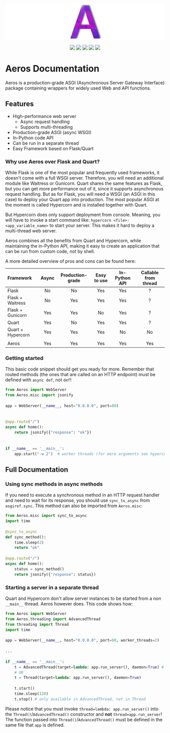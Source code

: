 ![](Icon_header.png)

<p align="center">
  <img src="https://img.shields.io/pypi/pyversions/Aeros?label=Python Version&style=flat-square">
  <img src="https://img.shields.io/pypi/v/Aeros?label=PyPi%20Version&style=flat-square"/>
  <img src="https://img.shields.io/pypi/format/Aeros?label=PyPi Format&style=flat-square"/>
  <img src="https://img.shields.io/pypi/dm/Aeros?label=Downloads&style=flat-square"/>
  <img src="https://img.shields.io/github/repo-size/TheClockTwister/Aeros?label=Repo Size&style=flat-square">
</p>

# Aeros Documentation
Aeros is a production-grade ASGI (Asynchronous Server Gateway Interface) package
containing wrappers for widely used Web and API functions.

## Features
- High-performance web server
  - Async request handling
  - Supports multi-threading
- Production-grade ASGI (async WSGI)
- In-Python code API
- Can be run in a separate thread
- Easy Framework based on Flask/Quart


### Why use Aeros over Flask and Quart?
While Flask is one of the most popular and frequently used frameworks, it doesn't come
with a full WSGI server. Therefore, you will need an additional module like Waitress or
Gunicorn. Quart shares the same features as Flask, but you can get more performance out
of it, since it supports asynchronous request handling. But as for Flask, you will need
a WSGI (an ASGI in this case) to deploy your Quart app into production. The most popular
ASGI at the moment is called Hypercorn and is installed together with Quart.

But Hypercorn does only support deployment from console. Meaning, you will have to invoke
a start command like: `hypercorn <file>:<app_variable_name>` to start your server. This
makes it hard to deploy a multi-thread web server.

Aeros combines all the benefits from Quart and Hypercorn, while maintaining the in-Python
API, making it easy to create an application that can be run from custom code, not by shell.

A more detailed overview of pros and cons can be found here:

| Framework              | Async | Production-grade | Easy to use | In-Python API | Callable from thread |
|:-----------------------|:-----:|:----------------:|:-----------:|:-------------:|:---------------------:
| Flask                  | No    | No               | Yes         | Yes           | ?
| Flask + Waitress       | No    | Yes              | Yes         | Yes           | ?
| Flask + Gunicorn       | Yes   | Yes              | No          | Yes           | ?
| Quart                  | Yes   | No               | Yes         | Yes           | ?
| Quart + Hypercorn      | Yes   | Yes              | Yes         | No            | No
||    
| Aeros                  | Yes   | Yes              | Yes         | Yes           | Yes

### Getting started
This basic code snippet should get you ready for more. Remember that routed methods 
(the ones that are called on an HTTP endpoint) must be defined with `async def`, not `def`!

```python
from Aeros import WebServer
from Aeros.misc import jsonify

app = WebServer(__name__, host="0.0.0.0", port=80)


@app.route("/")
async def home():
    return jsonify({"response": "ok"})


if __name__ == '__main__':
    app.start("-w 2")  # worker threads (for more arguments see hypercorn documentation)
```

## Full Documentation

### Using sync methods in async methods
If you need to execute a synchronous method in an HTTP request handler and need to wait
for its response, you should use `sync_to_async` from `asgiref.sync`. This method can also
be imported from `Aeros.misc`:

```python
from Aeros.misc import sync_to_async
import time

@sync_to_async
def sync_method():
    time.sleep(2)
    return "ok"

@app.route("/")
async def home():
    status = sync_method()
    return jsonify({"response": status})
```

### Starting a server in a separate thread
Quart and Hypercorn don't allow server instances to be started from a non `__main__` thread.
Aeros however does. This code shows how:
```python
from Aeros import WebServer
from Aeros.threading import AdvancedThread
from threading import Thread
import time

app = WebServer(__name__, host="0.0.0.0", port=80, worker_threads=2)

...

if __name__ == '__main__':
    t = AdvancedThread(target=lambda: app.run_server(), daemon=True) # you need a lambda here
    # OR
    t = Thread(target=lambda: app.run_server(), daemon=True)

    t.start()
    time.sleep(120)
    t.stop() # only available in AdvancedThread, not in Thread
```
Please notice that you must invoke `thread=lambda: app.run_server()` into the `Thread()`/`AdvancedThread()`
constructor and **not** `thread=app.run_server`! The function passed into `Thread()`/`AdvancedThread()` must be defined
in the same file that `app` is defined.

